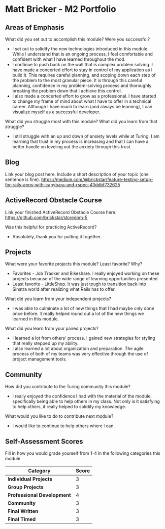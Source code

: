 # Matt Bricker - M2 Portfolio

## Areas of Emphasis

What did you set out to accomplish this module? Were you successful?
* I set out to solidify the new technologies introduced in this module. While I understand that is an ongoing process, I feel comfortable and confident with what I have learned throughout the mod.
* I continue to push back on the wall that is complex problem solving. I have made a concerted effort to stay in control of my application as I build it. This requires careful planning, and scoping down each step of the problem to the most granular piece. It is through this careful planning, confidence in my problem-solving process and thoroughly breaking the problem down that I achieve this control.
* I also made a concerted effort to grow as a professional. I have started to change my frame of mind about what I have to offer in a technical career. Although I have much to learn (and always be learning), I can visualize myself as a successful developer.

What did you struggle most with this module? What did you learn from that struggle?
* I still struggle with an up and down of anxiety levels while at Turing. I am learning that trust in my process is increasing and that I can have a better handle on leveling out the anxiety through this trust.

## Blog

Link your blog post here. Include a short description of your topic (one sentence is fine).
<https://medium.com/@brickstar/feature-testing-setup-for-rails-apps-with-capybara-and-rspec-43ddbf732625>

## ActiveRecord Obstacle Course

Link your finished ActiveRecord Obstacle Course here.
<https://github.com/brickstar/storedom-5>

Was this helpful for practicing ActiveRecord?

* Absolutely, thank you for putting it together.

## Projects

What were your favorite projects this module? Least favorite? Why?
* Favorites - Job Tracker and Bikeshare. I really enjoyed working on these projects because of the wide range of learning opportunities presented
* Least favorite - LittleShop. It was just tough to transition back into Sinatra world after realizing what Rails has to offer.

What did you learn from your independent projects?
* I was able to culminate a lot of new things that I had maybe only done once before. It really helped round out a lot of the new things we learned in this module.

What did you learn from your paired projects?
* I learned a lot from others' process. I gained new strategies for styling that really stepped up my ability.
* I also learned a lot about organization and preparation. The agile process of both of my teams was very effective through the use of project management tools.

## Community

How did you contribute to the Turing community this module?
* I really enjoyed the confidence I had with the material of the module, specifically being able to help others in my class. Not only is it satisfying to help others, it really helped to solidify my knowledge.

What would you like to do to contribute next module?
* I would like to continue to help others where I can.

## Self-Assessment Scores

Fill in how you would grade yourself from 1-4 in the following categories this module.

| Category                     | Score |
| -----------------------------| ----- |
| **Individual Projects**      |   3   |
| **Group Projects**           |   3   |
| **Professional Development** |   4   |
| **Community**                |   3   |
| **Final Written**            |   3   |
| **Final Timed**              |   3   |
